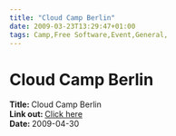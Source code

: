 ```yaml
---
title: "Cloud Camp Berlin"
date: 2009-03-23T13:29:47+01:00
tags: Camp,Free Software,Event,General,
---
```


# Cloud Camp Berlin


<strong>Title: </strong>Cloud Camp Berlin<br /><strong>Link out: </strong><a 
href="http://www.cloudcamp.com/?page_id=471" target="_blanck">Click here</a><br /><strong>Date: </strong>2009-04-30<br 
/>
